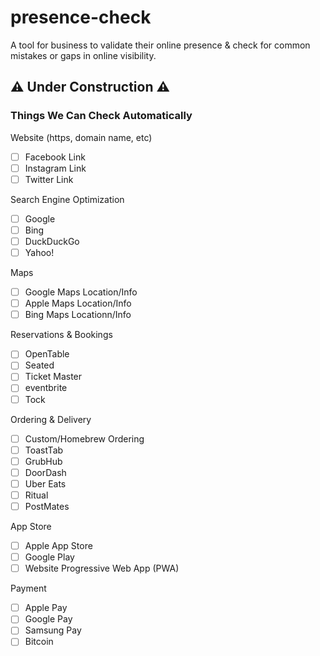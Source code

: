 # presence-check
A tool for business to validate their online presence &amp; check for common mistakes or gaps in online visibility.

## ⚠️ Under Construction ⚠️

### Things We Can Check Automatically

Website (https, domain name, etc)
- [ ] Facebook Link
- [ ] Instagram Link
- [ ] Twitter Link

Search Engine Optimization
- [ ] Google
- [ ] Bing
- [ ] DuckDuckGo
- [ ] Yahoo!

Maps
- [ ] Google Maps Location/Info
- [ ] Apple Maps Location/Info
- [ ] Bing Maps Locationn/Info

Reservations & Bookings
- [ ] OpenTable
- [ ] Seated
- [ ] Ticket Master
- [ ] eventbrite
- [ ] Tock
 
Ordering & Delivery
- [ ] Custom/Homebrew Ordering
- [ ] ToastTab
- [ ] GrubHub
- [ ] DoorDash
- [ ] Uber Eats
- [ ] Ritual
- [ ] PostMates

App Store
- [ ] Apple App Store
- [ ] Google Play
- [ ] Website Progressive Web App (PWA)

Payment
- [ ] Apple Pay
- [ ] Google Pay
- [ ] Samsung Pay
- [ ] Bitcoin
